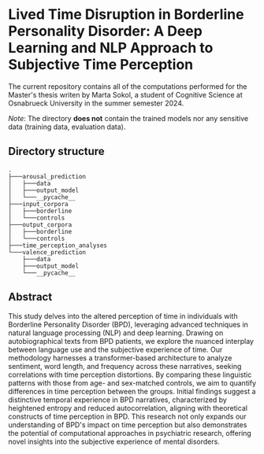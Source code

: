 # Lived Time Disruption in Borderline Personality Disorder: A Deep Learning and NLP Approach to Subjective Time Perception

 The current repository contains all of the computations performed for the Master's thesis writen by Marta Sokol, 
a student of Cognitive Science at Osnabrueck University in the summer semester 2024.

*Note*: The directory **does not** contain the trained models nor any sensitive data (training data, evaluation data).

 ## Directory structure
```
.
├───arousal_prediction
│   ├───data
│   ├───output_model
│   └───__pycache__
├───input_corpora
│   ├───borderline
│   └───controls
├───output_corpora
│   ├───borderline
│   └───controls
├───time_perception_analyses
└───valence_prediction
    ├───data
    ├───output_model
    └───__pycache__
```

 ## Abstract
This study delves into the altered perception of time in individuals with Borderline Personality Disorder (BPD), leveraging advanced techniques in natural language processing (NLP) and deep learning. Drawing on autobiographical texts from BPD patients, we explore the nuanced interplay between language use and the subjective experience of time. Our methodology harnesses a transformer-based architecture to analyze sentiment, word length, and frequency across these narratives, seeking correlations with time perception distortions. By comparing these linguistic patterns with those from age- and sex-matched controls, we aim to quantify differences in time perception between the groups. Initial findings suggest a distinctive temporal experience in BPD narratives, characterized by heightened entropy and reduced autocorrelation, aligning with theoretical constructs of time perception in BPD. This research not only expands our understanding of BPD's impact on time perception but also demonstrates the potential of computational approaches in psychiatric research, offering novel insights into the subjective experience of mental disorders.
 
